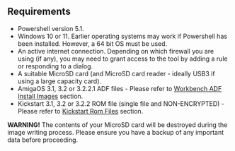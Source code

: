 ## Requirements

- Powershell version 5.1.
- Windows 10 or 11. Earlier operating systems may work if Powershell has been installed. However, a 64 bit OS must be used. 
- An active internet connection. Depending on which firewall you are using (if any), you may need to grant access to the tool by adding a rule or responding to a dialog.
- A suitable MicroSD card (and MicroSD card reader - ideally USB3 if using a large capacity card).
- AmigaOS 3.1, 3.2 or 3.2.2.1 ADF files - Please refer to [Workbench ADF Install Images](instructions.html#workbench-adf-install-images) section.
- Kickstart 3.1, 3.2 or 3.2.2 ROM file (single file and NON-ENCRYPTED) - Please refer to [Kickstart Rom Files](instructions.html#kickstart-rom-files) section.
 
**WARNING!**
The contents of your MicroSD card will be destroyed during the image writing process. Please ensure you have a backup of any important data before proceeding.
